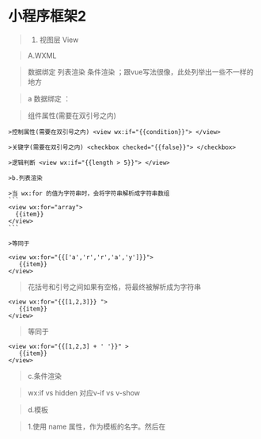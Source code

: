 # 小程序框架2

>1. 视图层 View

>A.WXML

>数据绑定 列表渲染 条件渲染 ；跟vue写法很像，此处列举出一些不一样的地方

>a 数据绑定 ：

>组件属性(需要在双引号之内) <view id="item-{{id}}"> </view>

    >控制属性(需要在双引号之内) <view wx:if="{{condition}}"> </view>

    >关键字(需要在双引号之内) <checkbox checked="{{false}}"> </checkbox>

    >逻辑判断 <view wx:if="{{length > 5}}"> </view>

    >b.列表渲染

    >当 wx:for 的值为字符串时，会将字符串解析成字符串数组
    ```
    <view wx:for="array">
      {{item}}
    </view>
    ```

    >等同于
 ```
<view wx:for="{{['a','r','r','a','y']}}">
    {{item}}
</view>
 ```

>花括号和引号之间如果有空格，将最终被解析成为字符串

 ```
<view wx:for="{{[1,2,3]}} ">
    {{item}}
</view>
 ```
>等同于
 ```
<view wx:for="{{[1,2,3] + ' '}}" >
    {{item}}
</view>
 ```

>c.条件渲染

>wx:if vs hidden 对应v-if vs v-show

>d.模板

>1.使用 name 属性，作为模板的名字。然后在<template/>内定义代码片段，如：

 ```
<template name="msgItem">
    <view>
    <text> {{index}}: {{msg}} </text>
<text> Time: {{time}} </text>
</view>
</template>
 ```
>2.使用 is 属性，声明需要的使用的模板，然后将模板所需要的 data 传入
 ```
<template is="msgItem" data="{{...item}}"/>
 ```
> 3.is后面可以写动态判断加载对应组件 与VUE相似

>e.事件 不多说

>f.引用

>import 的作用域

>import 有作用域的概念，即只会 import 目标文件中定义的 template，而不会 import 目标文件 import 的 template。

>如：C import B，B import A，在C中可以使用B定义的template，在B中可以使用A定义的template，但是C不能使用A定义的template。

```
<!-- A.wxml -->
<template name="A">
    <text> A template </text>
</template>

<!-- B.wxml -->
<import src="a.wxml"/>
    <template name="B">
    <text> B template </text>
</template>

<!-- C.wxml -->
<import src="b.wxml"/>
    <template is="A"/>  <!-- Error! Can not use tempalte when not import A. -->
<template is="B"/>
```

>include

>include 可以将目标文件除了 <template/> <wxs/> 外的整个代码引入，相当于是拷贝到 include 位置，

```
<!-- index.wxml -->
<include src="header.wxml"/>
    <view> body </view>
    <include src="footer.wxml"/>
    <!-- header.wxml -->
    <view> header </view>
    <!-- footer.wxml -->
    <view> footer </view>
    ```


> B.WXSS


> a.尺寸单位

> rpx（responsive pixel）: 可以根据屏幕宽度进行自适应。规定屏幕宽为750rpx。如在 iPhone6 上，屏幕宽度为375px，共有750个物理像素，则750rpx = 375px = 750物理像素，1rpx = 0.5px = 1物理像素。

> b.样式导入

> 使用@import语句可以导入外联样式表，@import后跟需要导入的外联样式表的相对路径，用;表示语句结束。

> @import "common.wxss";


> C.基础组件

> 公共属性

> id    String	组件的唯一标示	保持整个页面唯一

> D.WXS

> WXS 代码可以编写在 wxml 文件中的 <wxs> 标签内，或以 .wxs 为后缀名的文件内。

> 每一个 .wxs 文件和 <wxs> 标签都是一个单独的模块。

> 每个模块都有自己独立的作用域。即在一个模块里面定义的变量与函数，默认为私有的，对其他模块不可见。

> 一个模块要想对外暴露其内部的私有变量与函数，只能通过 module.exports 实现。

> WXS 语言目前共有以下几种数据类型：

> number ： 数值

> string ：字符串

> boolean：布尔值

> object：对象

> function：函数

> array : 数组

> date：日期

> regexp：正则

> E.获取界面上的节点信息

> wx.createSelectorQuery()

> F.响应显示区域变化

> 在手机上启用屏幕旋转支持

> app.json 的 window 段中设置 {"pageOrientation": "auto"} ，或在页面 json 文件中配置 {"pageOrientation": "auto" }。

> 在 iPad 上启用屏幕旋转支持

> app.json 中添加 {"resizable": true },不支持单张页面

> 屏幕旋转事件

> 页面尺寸发生改变的事件，可以使用 wx.onWindowResize 页面的 onResize 来监听。
> 对于自定义组件，可以使用 resize 生命周期来监听。回调函数中将返回显示区域的尺寸信息。
